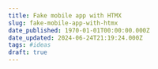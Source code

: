 ```yaml
---
title: Fake mobile app with HTMX
slug: fake-mobile-app-with-htmx
date_published: 1970-01-01T00:00:00.000Z
date_updated: 2024-06-24T21:19:24.000Z
tags: #ideas
draft: true
---
```



